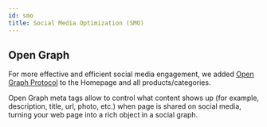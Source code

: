 ```yaml
---
id: smo
title: Social Media Optimization (SMO)
---
```


## Open Graph

For more effective and efficient social media engagement, we added [Open Graph Protocol](http://ogp.me/) to the Homepage and all products/categories.

Open Graph meta tags allow to control what content shows up (for example, description, title, url, photo, etc.) when page is shared on social media, turning your web page into a rich object in a social graph.
